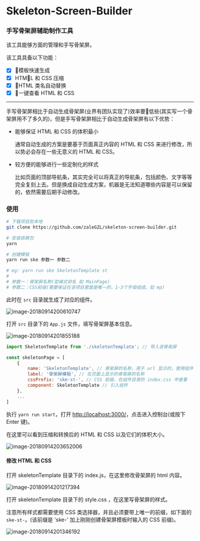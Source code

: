 # Skeleton-Screen-Builder

### 手写骨架屏辅助制作工具

该工具能够方面的管理和手写骨架屏。

该工具具备以下功能：

- [x] 模板快速生成
- [x] HTML 和 CSS 压缩
- [x] HTML 类名自动替换
- [x] 一键查看 HTML 和 CSS

---

手写骨架屏相比于自动生成骨架屏(业界有团队实现了)效率要低些(其实写一个骨架屏用不了多久的)，但是手写骨架屏相比于自动生成骨架屏有以下优势：

- 能够保证 HTML 和 CSS 的体积最小
  
    通常自动生成的方案是要基于页面真正内容的 HTML 和 CSS 来进行修改，所以势必会存在一些无意义的 HTML 和 CSS。

- 较方便的能够进行一些定制化的样式

    比如页面的顶部导航条，其实完全可以将真正的导航条，包括颜色、文字等等完全复刻上去。但是换成自动生成方案，机器是无法知道哪些内容是可以保留的，依然需要后期手动修改。

### 使用

```bash
# 下载项目到本地
git clone https://github.com/zaleGZL/skeleton-screen-builder.git

# 安装依赖包
yarn

# 创建模板
yarn run ske 参数一 参数二

# eg: yarn run ske SkeletonTemplate st
#
# 参数一：骨架屏名称(驼峰式命名 如 MainPage)
# 参数二：CSS前缀(需要保证在该项目里面是唯一的，1-3个字母组成，如 mp)
```

此时在 `src` 目录就生成了对应的组件。

![image-20180914200610747](http://p3ek8rd7p.bkt.clouddn.com/2018-09-14-120610.png)

打开 `src` 目录下的 `App.js` 文件，填写骨架屏基本信息。

![image-20180914201855188](http://p3ek8rd7p.bkt.clouddn.com/2018-09-14-121855.png)

```javascript
import SkeletonTemplate from './skeletonTemplate'; // 导入该骨架屏

const skeletonPage = [
    {
        name: 'SkeletonTemplate', // 骨架屏的名称，用于 url 显示的，使用组件的名称即可
        label: '骨架屏模板', // 在页面上显示的骨架屏的名称
        cssPrefix: 'ske-st-', // CSS 前缀，在组件目录的 index.css 中查看
        component: SkeletonTemplate // 引入组件
    },
    ...
]
```

执行 `yarn run start`，打开 [http://localhost:3000/](http://localhost:3000/)，点击进入控制台(或按下 Enter 键)。

在这里可以看到压缩和转换后的 HTML 和 CSS 以及它们的体积大小。

![image-20180914203652006](http://p3ek8rd7p.bkt.clouddn.com/2018-09-14-123652.png)



#### 修改 HTML 和 CSS

打开 skeletonTemplate 目录下的 index.js，在这里修改骨架屏的 html 内容。

![image-20180914201217394](http://p3ek8rd7p.bkt.clouddn.com/2018-09-14-121217.png)

打开 skeletonTemplate 目录下的 style.css ，在这里写骨架屏的样式。

注意所有样式都需要使用 CSS 类选择器，并且必须要带上唯一的前缀，如下面的 `ske-st-`。(该前缀是 'ske-' 加上刚刚创建骨架屏模板时输入的 CSS 前缀)。

![image-20180914201346192](http://p3ek8rd7p.bkt.clouddn.com/2018-09-14-121346.png)